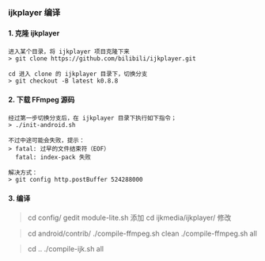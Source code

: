 ### ijkplayer 编译
#### 1. 克隆 ijkplayer
    进入某个目录，将 ijkplayer 项目克隆下来
    > git clone https://github.com/bilibili/ijkplayer.git

    cd 进入 clone 的 ijkplayer 目录下，切换分支
    > git checkout -B latest k0.8.8

#### 2. 下载 FFmpeg 源码
    经过第一步切换分支后，在 ijkplayer 目录下执行如下指令；
    > ./init-android.sh

    不过中途可能会失败，提示：
    > fatal: 过早的文件结束符（EOF）
      fatal: index-pack 失败

    解决方式：
    > git config http.postBuffer 524288000

#### 3. 编译
> cd config/
> gedit module-lite.sh  添加
> cd ijkmedia/ijkplayer/  修改

> cd android/contrib/
> ./compile-ffmpeg.sh clean
> ./compile-ffmpeg.sh all

> cd ..
> ./compile-ijk.sh all